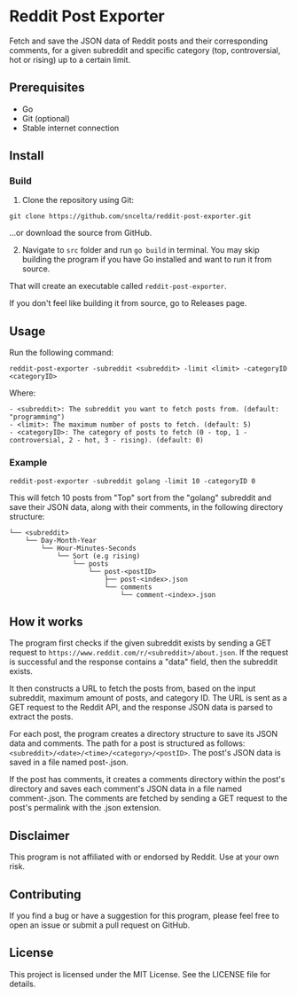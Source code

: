 # Reddit Post Exporter
Fetch and save the JSON data of Reddit posts and their corresponding comments, for a given subreddit and specific category (top, controversial, hot or rising) up to a certain limit.

## Prerequisites
- Go
- Git (optional)
- Stable internet connection

## Install

### Build
1. Clone the repository using Git:
```
git clone https://github.com/sncelta/reddit-post-exporter.git
```
...or download the source from GitHub.

2. Navigate to `src` folder and run `go build` in terminal. You may skip building the program if you have Go installed and want to run it from source.

That will create an executable called `reddit-post-exporter`.

If you don't feel like building it from source, go to Releases page.

## Usage
Run the following command:

```
reddit-post-exporter -subreddit <subreddit> -limit <limit> -categoryID <categoryID>
```
Where:

    - <subreddit>: The subreddit you want to fetch posts from. (default: "programming")
    - <limit>: The maximum number of posts to fetch. (default: 5)
    - <categoryID>: The category of posts to fetch (0 - top, 1 - controversial, 2 - hot, 3 - rising). (default: 0)

### Example

```
reddit-post-exporter -subreddit golang -limit 10 -categoryID 0
```
This will fetch 10 posts from "Top" sort from the "golang" subreddit and save their JSON data, along with their comments, in the following directory structure:
```
└── <subreddit>
    └── Day-Month-Year
        └── Hour-Minutes-Seconds
            └── Sort (e.g rising)
                └── posts
                    └── post-<postID>
                        ├── post-<index>.json
                        └── comments
                            └── comment-<index>.json
```

## How it works
The program first checks if the given subreddit exists by sending a GET request to `https://www.reddit.com/r/<subreddit>/about.json`. If the request is successful and the response contains a "data" field, then the subreddit exists.

It then constructs a URL to fetch the posts from, based on the input subreddit, maximum amount of posts, and category ID. The URL is sent as a GET request to the Reddit API, and the response JSON data is parsed to extract the posts.

For each post, the program creates a directory structure to save its JSON data and comments. The path for a post is structured as follows: `<subreddit>/<date>/<time>/<category>/<postID>`. The post's JSON data is saved in a file named post-<postID>.json.

If the post has comments, it creates a comments directory within the post's directory and saves each comment's JSON data in a file named comment-<commentID>.json. The comments are fetched by sending a GET request to the post's permalink with the .json extension.

## Disclaimer
This program is not affiliated with or endorsed by Reddit. Use at your own risk.

## Contributing
If you find a bug or have a suggestion for this program, please feel free to open an issue or submit a pull request on GitHub.

## License
This project is licensed under the MIT License. See the LICENSE file for details.

